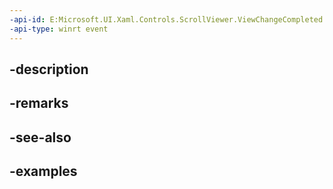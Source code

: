 ```yaml
---
-api-id: E:Microsoft.UI.Xaml.Controls.ScrollViewer.ViewChangeCompleted
-api-type: winrt event
---
```


## -description

## -remarks

## -see-also

## -examples

